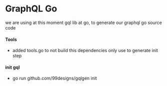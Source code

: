 # GraphQL Go

we are using at this moment gql lib at go, to generate our graphql go source code

#### Tools

- added tools.go to not build this dependencies only use to generate init step


#### init gql

- go run github.com/99designs/gqlgen init